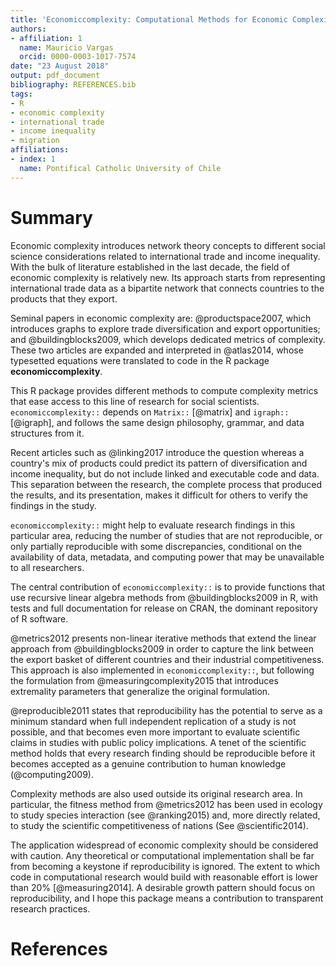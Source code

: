 ```yaml
---
title: 'Economiccomplexity: Computational Methods for Economic Complexity'
authors:
- affiliation: 1
  name: Mauricio Vargas
  orcid: 0000-0003-1017-7574
date: "23 August 2018"
output: pdf_document
bibliography: REFERENCES.bib
tags:
- R
- economic complexity
- international trade
- income inequality
- migration
affiliations:
- index: 1
  name: Pontifical Catholic University of Chile
---
```


# Summary

Economic complexity introduces network theory concepts to different social 
science considerations related to international trade and income inequality. 
With the bulk of literature established in the last decade, the field of 
economic complexity is relatively new. Its approach starts from representing 
international trade data as a bipartite network that connects countries to the 
products that they export.

Seminal papers in economic complexity are: @productspace2007, which introduces 
graphs to explore trade diversification and export opportunities; and 
@buildingblocks2009, which develops dedicated metrics of complexity. These two
articles are expanded and interpreted in @atlas2014, whose typesetted equations
were translated to code in the R package **economiccomplexity**.

This R package provides different methods to compute complexity metrics that ease
access to this line of research for social scientists. `economiccomplexity::`
depends on `Matrix::` [@matrix] and `igraph::` [@igraph], and
follows the same design philosophy, grammar, and data structures from it.

Recent articles such as @linking2017 introduce the question whereas a country's
mix of products could predict its pattern of diversification and income
inequality, but do not include linked and executable code and data. This
separation between the research, the complete process that produced the
results, and its presentation, makes it difficult for others to verify the
findings in the study.

`economiccomplexity::` might help to evaluate research findings in this 
particular area, reducing the number of studies that are not reproducible, or 
only partially reproducible with some discrepancies, conditional on the 
availability of data, metadata, and computing power that may be unavailable to 
all researchers.

The central contribution of `economiccomplexity::` is to provide functions that 
use recursive linear algebra methods from @buildingblocks2009 in R, with tests 
and full documentation for release on CRAN, the dominant repository of R 
software.

@metrics2012 presents non-linear iterative methods that extend
the linear approach from @buildingblocks2009 in order to capture the link
between the export basket of different countries and their industrial
competitiveness. This approach is also implemented in `economiccomplexity::`, but
following the formulation from @measuringcomplexity2015 that introduces
extremality parameters that generalize the original formulation.

@reproducible2011 states that reproducibility has the potential to serve as a
minimum standard when full independent replication of a study is not possible,
and that becomes even more important to evaluate scientific claims in studies
with public policy implications. A tenet of the scientific method holds that
every research finding should be reproducible before it becomes accepted as a
genuine contribution to human knowledge (@computing2009).

Complexity methods are also used outside its original research area. In
particular, the fitness method from @metrics2012 has been used in ecology to
study species interaction (see @ranking2015) and, more directly related, to
study the scientific competitiveness of nations (See @scientific2014).

The application widespread of economic complexity should be considered with 
caution. Any theoretical or computational implementation shall be far
from becoming a keystone if reproducibility is ignored. The extent to which code
in computational research would build with reasonable effort is lower than 20%
[@measuring2014]. A desirable growth pattern should focus on reproducibility,
and I hope this package means a contribution to transparent research
practices.

# References
